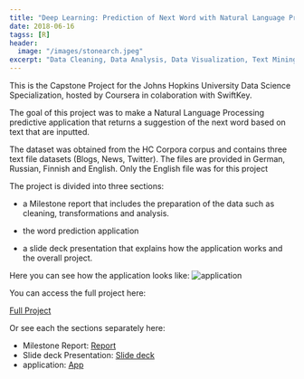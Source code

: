 ```yaml
---
title: "Deep Learning: Prediction of Next Word with Natural Language Processing"
date: 2018-06-16
tagss: [R]
header:
  image: "/images/stonearch.jpeg"
excerpt: "Data Cleaning, Data Analysis, Data Visualization, Text Mining, Deep Learning, Natural Language Processing, Shiny App"
---
```


This is the Capstone Project for the Johns Hopkins University Data Science Specialization, hosted by Coursera in colaboration with SwiftKey.

The goal of this project was to make a Natural Language Processing predictive application that returns a suggestion of the next word based on text that are inputted.

The dataset was obtained from the HC Corpora corpus and contains three text file datasets (Blogs, News, Twitter). The files are provided in German, Russian, Finnish and English. Only the English file was for this project

The project is divided into three sections:

- a Milestone report that includes the preparation of the data such as cleaning, transformations and analysis.

- the word prediction application

- a slide deck presentation that explains how the application works and the overall project.

Here you can see how the application looks like:
<img src="{{ site.url }}{{ site.baseurl }}/images/app.png" alt="application">

You can access the full project here:

[Full Project](https://github.com/adrianromano/NLP-Word-Prediction-Project)

Or see each the sections separately here:

- Milestone Report: [Report](http://rpubs.com/adrianromano/396892)
- Slide deck Presentation: [Slide deck](http://rpubs.com/adrianromano/397611)
- application: [App](https://adrianromano.shinyapps.io/word_prediction_app/)
